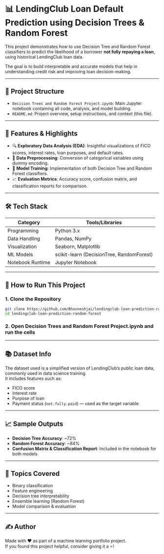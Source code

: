 # 📊 LendingClub Loan Default Prediction using Decision Trees & Random Forest

This project demonstrates how to use Decision Tree and Random Forest classifiers to predict the likelihood of a borrower **not fully repaying a loan**, using historical LendingClub loan data.

The goal is to build interpretable and accurate models that help in understanding credit risk and improving loan decision-making.

---

## 📁 Project Structure

- `Decision Trees and Random Forest Project.ipynb`: Main Jupyter notebook containing all code, analysis, and model building.
- `README.md`: Project overview, setup instructions, and context (this file).

---

## 🚀 Features & Highlights

- 🔍 **Exploratory Data Analysis (EDA)**: Insightful visualizations of FICO scores, interest rates, loan purposes, and default rates.
- 🧼 **Data Preprocessing**: Conversion of categorical variables using dummy encoding.
- 🌳 **Model Training**: Implementation of both Decision Tree and Random Forest classifiers.
- 📈 **Evaluation Metrics**: Accuracy score, confusion matrix, and classification reports for comparison.

---

## 🛠️ Tech Stack

| Category         | Tools/Libraries                  |
|------------------|----------------------------------|
| Programming      | Python 3.x                       |
| Data Handling    | Pandas, NumPy                    |
| Visualization    | Seaborn, Matplotlib              |
| ML Models        | scikit-learn (DecisionTree, RandomForest) |
| Notebook Runtime | Jupyter Notebook                 |

---

## 🧪 How to Run This Project

### 1. Clone the Repository

```bash
git clone https://github.com/Bhuvneshjai/lendingclub-loan-prediction-random-forest.git
cd lendingclub-loan-prediction-random-forest
```

### 2. Open Decision Trees and Random Forest Project.ipynb and run the cells

--- 

## 📚 Dataset Info

The dataset used is a simplified version of LendingClub’s public loan data, commonly used in data science training.  
It includes features such as:

- FICO score  
- Interest rate  
- Purpose of loan  
- Payment status (`not.fully.paid`) — used as the target variable  

---

## 📈 Sample Outputs

- **Decision Tree Accuracy**: ~72%  
- **Random Forest Accuracy**: ~84%  
- **Confusion Matrix & Classification Report**: Included in the notebook for both models  

---

## 📌 Topics Covered

- Binary classification  
- Feature engineering  
- Decision tree interpretability  
- Ensemble learning (Random Forest)  
- Model comparison & evaluation  

---

## ✍️ Author

Made with ❤️ as part of a machine learning portfolio project.  
If you found this project helpful, consider giving it a ⭐️!
